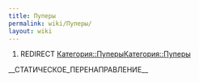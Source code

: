 ```yaml
---
title: Пуперы
permalink: wiki/Пуперы/
layout: wiki
---
```


1.  REDIRECT
    [Категория::Пуперы](Категория::Пуперы "wikilink")[Категория::Пуперы](Категория::Пуперы "wikilink")

\_\_СТАТИЧЕСКОЕ_ПЕРЕНАПРАВЛЕНИЕ\_\_
